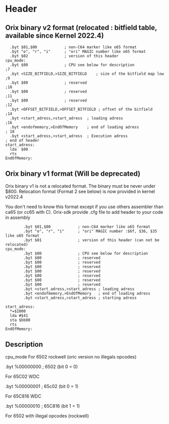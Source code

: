 # Header

## Orix binary v2 format (relocated : bitfield table, available since Kernel 2022.4)

``` ca65
  .byt $01,$00            ; non-C64 marker like o65 format
  .byt "o", "r", "i"      ; "ori" MAGIC number like o65 format
  .byt $02                ; version of this header
cpu_mode:
  .byt $00                ; CPU see below for description
;7
  .byt <SIZE_BITFIELD,>SIZE_BITFIELD    ; size of the bitfield map low
;9
  .byt $00                ; reserved
;10
  .byt $00                ; reserved
;11
  .byt $00                ; reserved
;12
  .byt <OFFSET_BITFIELD,>OFFSET_BITFIELD ; offset of the bitfield
;14
  .byt <start_adress,>start_adress  ; loading adress
;16
  .byt <endofmemory,>EndOfMemory    ; end of loading adress
; 18
  .byt <start_adress,>start_adress  ; Execution adress
; end of header
start_adress:
  lda  $00
  rts
EndOfMemory:
```

## Orix binary v1 format (Will be deprecated)

Orix binary v1 is not a relocated format. The binary must be never under $800. Relocation format (Format 2 see below) is now provided in kernel v2022.4

You don't need to know this format except if you use others assembler than ca65 (or cc65 with C). Orix-sdk provide .cfg file to add header to your code in assembly

``` ca65
        .byt $01,$00            ; non-C64 marker like o65 format
        .byt "o", "r", "i"      ; "ori" MAGIC number :$6f, $36, $35 like o65 format
        .byt $01                ; version of this header (can not be relocated)
cpu_mode:
        .byt $00                ; CPU see below for description
        .byt $00                ; reserved
        .byt $00                ; reserved
        .byt $00                ; reserved
        .byt $00                ; reserved
        .byt $00                ; reserved
        .byt $00                ; reserved
        .byt $00                ; reserved
        .byt <start_adress,>start_adress ; loading adress
        .byt <endofmemory,>EndOfMemory   ; end of loading adress
        .byt <start_adress,>start_adress ; starting adress

start_adress:
  *=$1000
  lda #$41
  sta $bb80
  rts
EndOfMemory:
```

## Description

cpu_mode
  For 6502 rockwell (oric version no illegals opcodes)

.byt %00000000 ; 6502 (bit 0 = 0)

  For 65C02 WDC

.byt %00000001 ; 65c02 (bit 0 = 1)

  For 65C816 WDC

.byt %00000010 ; 65C816 (bit 1 = 1)

  For 6502 with illegal opcodes (rockwell)

